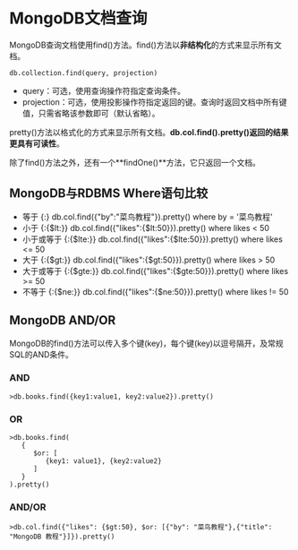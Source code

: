 # MongoDB文档查询
MongoDB查询文档使用find()方法。find()方法以**非结构化**的方式来显示所有文档。

```
db.collection.find(query, projection)
```
* query：可选，使用查询操作符指定查询条件。
* projection：可选，使用投影操作符指定返回的键。查询时返回文档中所有键值，只需省略该参数即可（默认省略）。

pretty()方法以格式化的方式来显示所有文档。**db.col.find().pretty()**返回的结果更具有**可读性**。

除了find()方法之外，还有一个**findOne()**方法，它只返回一个文档。

## MongoDB与RDBMS Where语句比较
* 等于        {<key>:<value>}	         db.col.find({"by":"菜鸟教程"}).pretty()	   where by = '菜鸟教程'
* 小于        {<key>:{$lt:<value>}}	 db.col.find({"likes":{$lt:50}}).pretty()	  where likes < 50
* 小于或等于   {<key>:{$lte:<value>}}   db.col.find({"likes":{$lte:50}}).pretty()	where likes <= 50
* 大于	    {<key>:{$gt:<value>}}	 db.col.find({"likes":{$gt:50}}).pretty()	  where likes > 50
* 大于或等于	  {<key>:{$gte:<value>}}   db.col.find({"likes":{$gte:50}}).pretty()	where likes >= 50
* 不等于      {<key>:{$ne:<value>}}    db.col.find({"likes":{$ne:50}}).pretty()	 where likes != 50

## MongoDB AND/OR
MongoDB的find()方法可以传入多个键(key)，每个键(key)以逗号隔开，及常规SQL的AND条件。

### AND
```
>db.books.find({key1:value1, key2:value2}).pretty()
```
### OR
```
>db.books.find(
   {
      $or: [
         {key1: value1}, {key2:value2}
      ]
   }
).pretty()

```
### AND/OR
```
>db.col.find({"likes": {$gt:50}, $or: [{"by": "菜鸟教程"},{"title": "MongoDB 教程"}]}).pretty()
```

